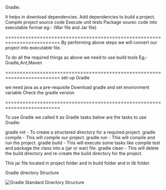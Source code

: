 Gradle:

It helps in download dependencies.
Add dependencies to build a project.
Compile project source code
Execute unit tests
Package sourec code into executable format eg:- (War file and Jar file)

=========================================================================
By performing above steps we will convert our project into executable file.

To do all the required things as above we need to use build tools
Eg;- Gradle,Ant,Maven

=========================================================================
set-up Gradle

we need java as a pre-requisite
Download gradle and set environment variable
Check the gradle version

=========================================================================

To use Gradle we called it as Gradle tasks below are the tasks to use Gradle:

gradle init  - To create a structered directory for a required project.
gradle compile - This will compile our project.
gradle run - This will compile and run the project.
gradle build - This will execute some tasks like compile test and package the class into a (jar or war) file.
gradle clean - This will delete the build directory and re-create the build directory for the project.

This jar file located in project folder and in build folder and in lib folder.


Gradle directory Structure

![Gradle Standard Directory Structure](https://www.softpost.org/gradle/Gradle-standard-directory-structure.png)
